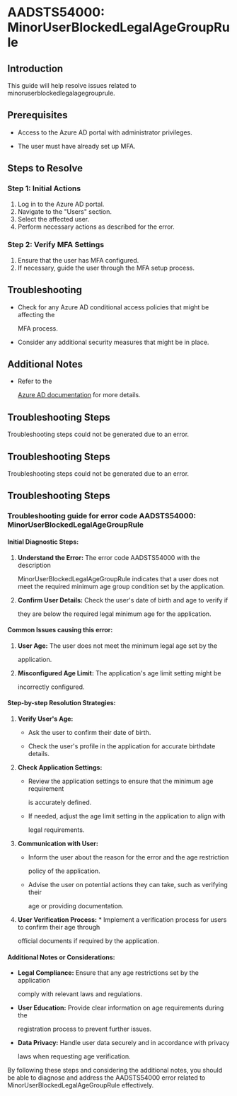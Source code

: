 
# AADSTS54000: MinorUserBlockedLegalAgeGroupRule


## Introduction

This guide will help resolve issues related to
minoruserblockedlegalagegrouprule.


## Prerequisites


* Access to the Azure AD portal with administrator privileges.

* The user must have already set up MFA.


## Steps to Resolve


### Step 1: Initial Actions

1. Log in to the Azure AD portal.
2. Navigate to the "Users" section.
3. Select the affected user.
4. Perform necessary actions as described for the error.


### Step 2: Verify MFA Settings

1. Ensure that the user has MFA configured.
2. If necessary, guide the user through the MFA setup process.


## Troubleshooting


* Check for any Azure AD conditional access policies that might be affecting the

  MFA process.

* Consider any additional security measures that might be in place.


## Additional Notes


* Refer to the

  [Azure AD 
documentation](https://learn.microsoft.com/en-us/azure/active-directory/)
  for more details.


## Troubleshooting Steps

Troubleshooting steps could not be generated due to an error.


## Troubleshooting Steps

Troubleshooting steps could not be generated due to an error.


## Troubleshooting Steps


### Troubleshooting guide for error code AADSTS54000: MinorUserBlockedLegalAgeGroupRule


#### Initial Diagnostic Steps:

1. **Understand the Error:** The error code AADSTS54000 with the description

   MinorUserBlockedLegalAgeGroupRule indicates that a user does not meet the
   required minimum age group condition set by the application.
2. **Confirm User Details:** Check the user's date of birth and age to verify if

   they are below the required legal minimum age for the application.


#### Common Issues causing this error:

1. **User Age:** The user does not meet the minimum legal age set by the

   application.
2. **Misconfigured Age Limit:** The application's age limit setting might be

   incorrectly configured.


#### Step-by-step Resolution Strategies:

1. **Verify User's Age:** 

   * Ask the user to confirm their date of birth.

   * Check the user's profile in the application for accurate birthdate details.

2. **Check Application Settings:** 

   * Review the application settings to ensure that the minimum age requirement

     is accurately defined.
   * If needed, adjust the age limit setting in the application to align with

     legal requirements.

3. **Communication with User:** 

   * Inform the user about the reason for the error and the age restriction

     policy of the application.
   * Advise the user on potential actions they can take, such as verifying their

     age or providing documentation.

4. **User Verification Process:**    * Implement a verification process for 
users to confirm their age through

     official documents if required by the application.


#### Additional Notes or Considerations:


* **Legal Compliance:** Ensure that any age restrictions set by the application

  comply with relevant laws and regulations.

* **User Education:** Provide clear information on age requirements during the

  registration process to prevent further issues.

* **Data Privacy:** Handle user data securely and in accordance with privacy

  laws when requesting age verification.

By following these steps and considering the additional notes, you should be
able to diagnose and address the AADSTS54000 error related to
MinorUserBlockedLegalAgeGroupRule effectively.